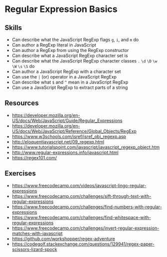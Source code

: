 # Regular Expression Basics


## Skills

- Can describe what the JavaScript RegExp flags `g`, `i`, and `m` do
- Can author a RegExp literal in JavaScript
- Can author a RegExp from using the RegExp constructor
- Can describe what a JavaScript RegExp character set is
- Can describe what the JavaScript RegExp character classes `.` `\d` `\D` `\w` `\W` `\s` `\S` do
- Can author a JavaScript RegExp with a character set
- Can use the `|` (or) operator in a JavaScript RegExp
- Can describe what `$` and `^` mean in a JavaScript RegExp
- Can use a JavaScript RegExp to extract parts of a string

## Resources

- https://developer.mozilla.org/en-US/docs/Web/JavaScript/Guide/Regular_Expressions
- https://developer.mozilla.org/en-US/docs/Web/JavaScript/Reference/Global_Objects/RegExp
- https://www.w3schools.com/jsref/jsref_obj_regexp.asp
- http://eloquentjavascript.net/09_regexp.html
- https://www.tutorialspoint.com/javascript/javascript_regexp_object.htm
- http://www.regular-expressions.info/javascript.html
- https://regex101.com/

## Exercises

- https://www.freecodecamp.com/videos/javascript-lingo-regular-expressions
- https://www.freecodecamp.com/challenges/sift-through-text-with-regular-expressions
- https://www.freecodecamp.com/challenges/find-numbers-with-regular-expressions
- https://www.freecodecamp.com/challenges/find-whitespace-with-regular-expressions
- https://www.freecodecamp.com/challenges/invert-regular-expression-matches-with-javascript
- https://github.com/workshopper/regex-adventure
- https://codegolf.stackexchange.com/questions/129941/regex-paper-scissors-lizard-spock
